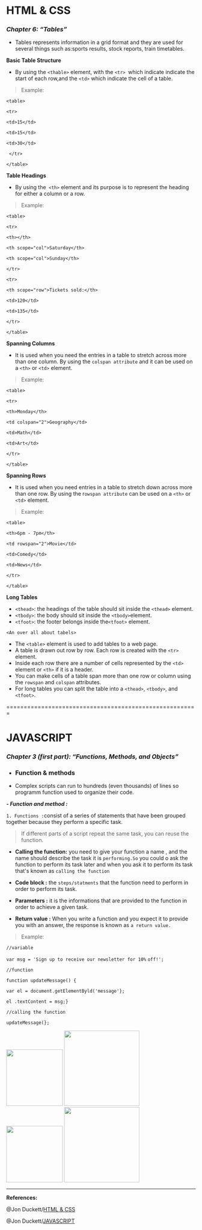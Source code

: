 # **HTML & CSS**

### ***Chapter 6: “Tables”***

- Tables represents information in a grid format and they are used for several things such as:sports results, stock
reports, train timetables.

**Basic Table Structure**
- By using the `<thable>` element, with the `<tr> `which indicate indicate the start of each row,and the `<td>` which indicate the cell of a table.

>Example:

`<table>`

 `<tr>`

 `<td>15</td>`

 `<td>15</td>`

 `<td>30</td>`

` </tr>`

`</table>`

**Table Headings**
- By using the` <th>` element and its purpose is to represent the heading for either a column or a row.
>Example:

`<table>`

 `<tr>`

 `<th></th>`

 `<th scope="col">Saturday</th>`

 `<th scope="col">Sunday</th>`

 `</tr>`

 `<tr>`

 `<th scope="row">Tickets sold:</th>`

 `<td>120</td>`

 `<td>135</td>`

`</tr>`

`</table>`

**Spanning Columns**
- It is used when you need the entries in a table to stretch across more than one column. By using the `colspan attribute` and it can be
used on a `<th>` or `<td>` element.
>Example:

`<table>`

`<tr>`

 `<th>Monday</th>`

 `<td colspan="2">Geography</td>`

 `<td>Math</td>`

 `<td>Art</td>`

 `</tr>`

`</table>`

**Spanning Rows**
- It is used when you need entries in a table to stretch down across more than one row. By using the r`owspan attribute` can be used on a `<th>` or `<td>` element.
>Example:

`<table>`

`<th>6pm - 7pm</th>`

 `<td rowspan="2">Movie</td>`

 `<td>Comedy</td>`

 `<td>News</td>`

 `</tr>`

`</table>`

**Long Tables**
- `<thead>`: the headings of the table should sit inside the `<thead>` element.
- `<tbody>`: the body should sit inside the `<tbody>`element.
- `<tfoot>`: the footer belongs inside the`<tfoot>` element.

```<An over all about tabels>```
- The `<table>` element is used to add tables to a web page.
- A table is drawn out row by row. Each row is created with the `<tr>` element.
- Inside each row there are a number of cells represented by the `<td>` element or `<th>` if it is a header.
- You can make cells of a table span more than one row or column using the `rowspan` and `colspan` attributes.
- For long tables you can split the table into a `<thead>`, `<tbody>`, and `<tfoot>`.

=======================================================

# **JAVASCRIPT**

### ***Chapter 3 (first part): “Functions, Methods, and Objects”***

- ### **Function & methods**

- Complex scripts can run to hundreds (even thousands) of lines so programm function used to organize their code.
 
***- Function and method :***

`1. Functions :`consist of a series of statements that have been grouped together because they perform a specific task.

>If different parts of a script repeat the same task, you can
reuse the function.

  - **Calling the function:** you need to give your function a name , and the name should describe the task it is `performing.So` you could o ask the function to perform its task later and when you ask it to perform its task that's known as `calling the function`

   - **Code block :** the `steps/statments` that the function need to  perform in order to perform its task.

   - **Parameters :** it is the informations that are provided to the function in order to achieve a given task.

   -  **Return value :** When you write a function and you expect it to provide you with an answer, the response is known as `a return value.`


>Example:

`//variable`

`var msg = 'Sign up to receive our newsletter for 10%` `off!';`

`//function `

`function updateMessage() {`

`var el = document.getElementByld('message'};`

`el .textContent = msg;}`

`//calling the function`

`updateMessage(}; `

<img src=imag/7.PNG width=150 hight=250>
<img src=imag/8.PNG width=200 hight=350>
<img src=imag/9.PNG width=150 hight=250>
<img src=imag/10.PNG width=200 hight=350>

-------------------------------------------------------

**References:**

@Jon Duckett/[HTML & CSS
](file:///D:/ltuc/code%20102/HTML%20CSS.pdf)


@Jon Duckett/[JAVASCRIPT
](file:///D:/ltuc/code%20102/Javascript_and_jquery_interactive_jon_du.pdff)